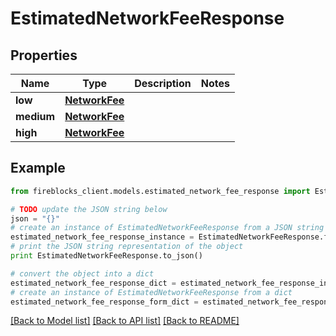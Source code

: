 # EstimatedNetworkFeeResponse


## Properties

Name | Type | Description | Notes
------------ | ------------- | ------------- | -------------
**low** | [**NetworkFee**](NetworkFee.md) |  | 
**medium** | [**NetworkFee**](NetworkFee.md) |  | 
**high** | [**NetworkFee**](NetworkFee.md) |  | 

## Example

```python
from fireblocks_client.models.estimated_network_fee_response import EstimatedNetworkFeeResponse

# TODO update the JSON string below
json = "{}"
# create an instance of EstimatedNetworkFeeResponse from a JSON string
estimated_network_fee_response_instance = EstimatedNetworkFeeResponse.from_json(json)
# print the JSON string representation of the object
print EstimatedNetworkFeeResponse.to_json()

# convert the object into a dict
estimated_network_fee_response_dict = estimated_network_fee_response_instance.to_dict()
# create an instance of EstimatedNetworkFeeResponse from a dict
estimated_network_fee_response_form_dict = estimated_network_fee_response.from_dict(estimated_network_fee_response_dict)
```
[[Back to Model list]](../README.md#documentation-for-models) [[Back to API list]](../README.md#documentation-for-api-endpoints) [[Back to README]](../README.md)



